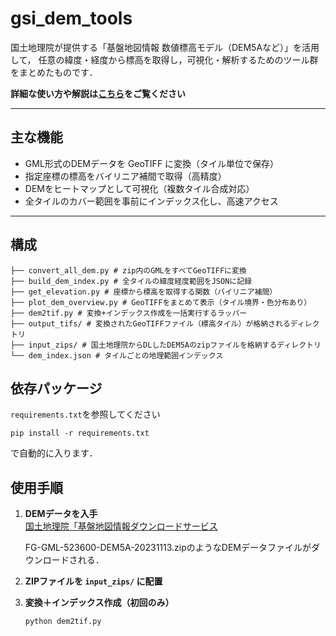 # gsi_dem_tools

国土地理院が提供する「基盤地図情報 数値標高モデル（DEM5Aなど）」を活用して，
任意の緯度・経度から標高を取得し，可視化・解析するためのツール群をまとめたものです．

**詳細な使い方や解説は[こちら](https://skyrail.tech/archives/860)をご覧ください**

---

## 主な機能

- GML形式のDEMデータを GeoTIFF に変換（タイル単位で保存）
- 指定座標の標高をバイリニア補間で取得（高精度）
- DEMをヒートマップとして可視化（複数タイル合成対応）
- 全タイルのカバー範囲を事前にインデックス化し、高速アクセス

---

## 構成
```
├── convert_all_dem.py # zip内のGMLをすべてGeoTIFFに変換
├── build_dem_index.py # 全タイルの緯度経度範囲をJSONに記録
├── get_elevation.py # 座標から標高を取得する関数（バイリニア補間）
├── plot_dem_overview.py # GeoTIFFをまとめて表示（タイル境界・色分布あり）
├── dem2tif.py # 変換+インデックス作成を一括実行するラッパー
├── output_tifs/ # 変換されたGeoTIFFファイル（標高タイル）が格納されるディレクトリ
├── input_zips/ # 国土地理院からDLしたDEM5Aのzipファイルを格納するディレクトリ
└── dem_index.json # タイルごとの地理範囲インデックス
```

## 依存パッケージ
`requirements.txt`を参照してください

```pip install -r requirements.txt```

で自動的に入ります．

## 使用手順

1. **DEMデータを入手**  
   [国土地理院「基盤地図情報ダウンロードサービス](https://service.gsi.go.jp/kiban/)

   FG-GML-523600-DEM5A-20231113.zipのようなDEMデータファイルがダウンロードされる．

3. **ZIPファイルを `input_zips/` に配置**
   

4. **変換＋インデックス作成（初回のみ）**
   ```bash
   python dem2tif.py
